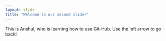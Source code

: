 ```yaml
---
layout: slide
title: "Welcome to our second slide!"
---
```

This is Anshul, who is learning how to use Git-Hub.
Use the left arrow to go back!
